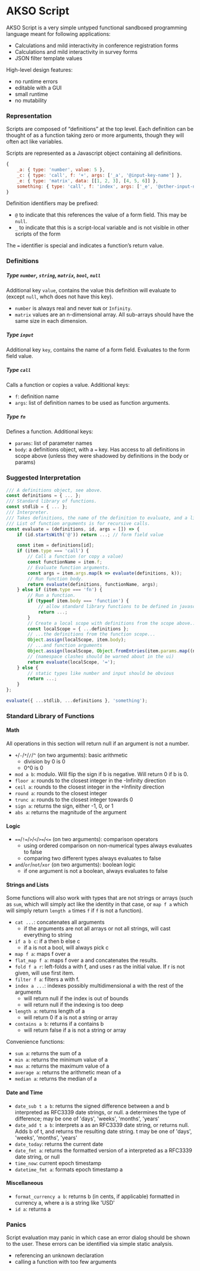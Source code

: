 # AKSO Script
AKSO Script is a very simple untyped functional sandboxed programming language meant for following applications:

- Calculations and mild interactivity in conference registration forms
- Calculations and mild interactivity in survey forms
- JSON filter template values

High-level design features:

- no runtime errors
- editable with a GUI
- small runtime
- no mutability

### Representation
Scripts are composed of “definitions” at the top level. Each definition can be thought of as a function taking zero or more arguments, though they will often act like variables.

Scripts are represented as a Javascript object containing all definitions.

```javascript
{
    _a: { type: 'number', value: 5 },
    _c: { type: 'call', f: '+', args: ['_a', '@input-key-name'] },
    _e: { type: 'matrix', data: [[1, 2, 3], [4, 5, 6]] },
    something: { type: 'call', f: 'index', args: ['_e', '@other-input-name', '_a'] },
}
```

Definition identifiers may be prefixed:

- `@` to indicate that this references the value of a form field. This may be `null`.
- `_` to indicate that this is a script-local variable and is not visible in other scripts of the form

The `=` identifier is special and indicates a function’s return value.

### Definitions
##### Type `number`, `string`, `matrix`, `bool`, `null`
Additional key `value`, contains the value this definition will evaluate to (except `null`, whch does not have this key).

- `number` is always real and never `NaN` or `Infinity`.
- `matrix` values are an n-dimensional array. All sub-arrays should have the same size in each dimension.

##### Type `input`
Additional key `key`, contains the name of a form field. Evaluates to the form field value.

##### Type `call`
Calls a function or copies a value. Additional keys:

- `f`: definition name
- `args`: list of definition names to be used as function arguments.

##### Type `fn`
Defines a function. Additional keys:

- `params`: list of parameter names
- `body`: a definitions object, with a `=` key. Has access to all definitions in scope above (unless they were shadowed by definitions in the body or params)

### Suggested Interpretation
```javascript
/// A definitions object, see above.
const definitions = { ... };
/// Standard library of functions.
const stdlib = { ... };
/// Interpreter.
/// Takes definitions, the name of the definition to evaluate, and a list of function arguments.
/// List of function arguments is for recursive calls.
const evaluate = (definitions, id, args = []) => {
    if (id.startsWith('@')) return ...; // form field value

    const item = definitions[id];
    if (item.type === 'call') {
        // Call a function (or copy a value)
        const functionName = item.f;
        // Evaluate function arguments.
        const args = item.args.map(k => evaluate(definitions, k));
        // Run function body.
        return evaluate(definitions, functionName, args);
    } else if (item.type === 'fn') {
        // Run a function.
        if (typeof item.body === 'function') {
            // allow standard library functions to be defined in javascript
            return ...;
        }
        // Create a local scope with definitions from the scope above...
        const localScope = { ...definitions };
        // ...the definitions from the function scope...
        Object.assign(localScope, item.body);
        // ...and function arguments
        Object.assign(localScope, Object.fromEntries(item.params.map((n, i) => [n, args[i]])));
        // (namespace clashes should be warned about in the ui)
        return evaluate(localScope, '=');
    } else {
        // static types like number and input should be obvious
        return ...;
    }
};

evaluate({ ...stdlib, ...definitions }, 'something');
```

### Standard Library of Functions
#### Math
All operations in this section will return null if an argument is not a number.

- `+`/`-`/`*`/`/`/`^` (on two arguments): basic arithmetic
    + division by 0 is 0
    + 0^0 is 0
- `mod a b`: modulo. Will flip the sign if b is negative. Will return 0 if b is 0.
- `floor a`: rounds to the closest integer in the -Infinity direction
- `ceil a`: rounds to the closest integer in the +Infinity direction
- `round a`: rounds to the closest integer
- `trunc a`: rounds to the closest integer towards 0
- `sign a`: returns the sign, either -1, 0, or 1
- `abs a`: returns the magnitude of the argument

#### Logic
- `==`/`!=`/`>`/`<`/`>=`/`<=` (on two arguments): comparison operators
    + using ordered comparison on non-numerical types always evaluates to false
    + comparing two different types always evaluates to false
- `and`/`or`/`not`/`xor` (on two arguments): boolean logic
    + if one argument is not a boolean, always evaluates to false

#### Strings and Lists
Some functions will also work with types that are not strings or arrays (such as `sum`, which will simply act like the identity in that case, or `map f a` which will simply return `length a` times `f` if `f` is not a function).

- `cat ...`: concatenates all arguments
    + if the arguments are not all arrays or not all strings, will cast everything to string
- `if a b c`: if a then b else c
    + if a is not a bool, will always pick c
- `map f a`: maps f over a
- `flat_map f a`: maps f over a and concatenates the results.
- `fold f a r`: left-folds a with f, and uses r as the initial value. If r is not given, will use first item.
- `filter f a`: filters a with f.
- `index a ...`: indexes possibly multidimensional a with the rest of the arguments
    + will return null if the index is out of bounds
    + will return null if the indexing is too deep
- `length a`: returns length of a
    + will return 0 if a is not a string or array
- `contains a b`: returns if a contains b
    + will return false if a is not a string or array

Convenience functions:

- `sum a`: returns the sum of a
- `min a`: returns the minimum value of a
- `max a`: returns the maximum value of a
- `average a`: returns the arithmetic mean of a
- `median a`: returns the median of a

#### Date and Time
- `date_sub t a b`: returns the signed difference between a and b interpreted as RFC3339 date strings, or null. a determines the type of difference; may be one of 'days', 'weeks', 'months', 'years'
- `date_add t a b`: interprets a as an RFC3339 date string, or returns null. Adds b of t, and returns the resulting date string. t may be one of 'days', 'weeks', 'months', 'years'
- `date_today`: returns the current date
- `date_fmt a`: returns the formatted version of a interpreted as a RFC3339 date string, or null
- `time_now`: current epoch timestamp
- `datetime_fmt a`: formats epoch timestamp a

#### Miscellaneous
- `format_currency a b`: returns b (in cents, if applicable) formatted in currency a, where a is a string like 'USD'
- `id a`: returns a

### Panics
Script evaluation may panic in which case an error dialog should be shown to the user. These errors can be identified via simple static analysis.

- referencing an unknown declaration
- calling a function with too few arguments

